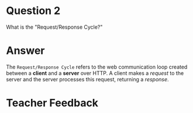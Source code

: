 # Question 2

What is the "Request/Response Cycle?"

# Answer
The `Request/Response Cycle` refers to the web communication loop created between a **client** and a **server** over HTTP. A client makes a *request* to the server and the server processes this request, returning a *response*.

# Teacher Feedback